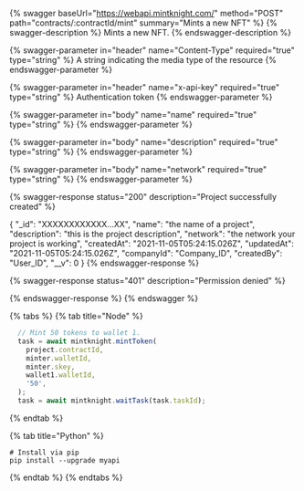

{% swagger baseUrl="https://webapi.mintknight.com/" method="POST" path="contracts/:contractId/mint" summary="Mints a new NFT" %} {% swagger-description %} Mints a new NFT. {% endswagger-description %}

{% swagger-parameter in="header" name="Content-Type" required="true" type="string" %} A string indicating the media type of the resource {% endswagger-parameter %}

{% swagger-parameter in="header" name="x-api-key" required="true" type="string" %} Authentication token {% endswagger-parameter %}

{% swagger-parameter in="body" name="name" required="true" type="string" %}  {% endswagger-parameter %}

{% swagger-parameter in="body" name="description" required="true" type="string" %} {% endswagger-parameter %}

{% swagger-parameter in="body" name="network" required="true" type="string" %} {% endswagger-parameter %}


{% swagger-response status="200" description="Project successfully created" %}

{
    "_id": "XXXXXXXXXXXX...XX",
    "name": "the name of a project",
    "description": "this is the project description",
    "network": "the network your project is working",
    "createdAt": "2021-11-05T05:24:15.026Z",
    "updatedAt": "2021-11-05T05:24:15.026Z",
    "companyId": "Company_ID",
    "createdBy": "User_ID",
    "__v": 0
}
{% endswagger-response %}

{% swagger-response status="401" description="Permission denied" %}

{% endswagger-response %} {% endswagger %}





{% tabs %}
{% tab title="Node" %}
```javascript
  // Mint 50 tokens to wallet 1.
  task = await mintknight.mintToken(
    project.contractId,
    minter.walletId,
    minter.skey,
    wallet1.walletId,
    '50',
  );
  task = await mintknight.waitTask(task.taskId);
```
{% endtab %}

{% tab title="Python" %}
```
# Install via pip
pip install --upgrade myapi
```
{% endtab %}
{% endtabs %}
